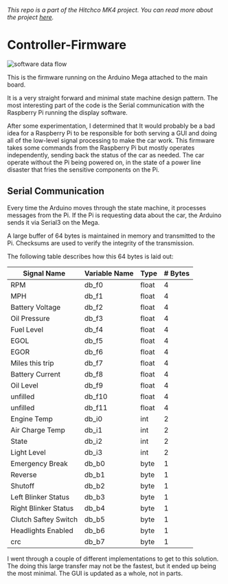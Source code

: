 _This repo is a part of the Hitchco MK4 project. You can read more about the project [here](http://www.esologic.com/hitchco-mk4/)._

# Controller-Firmware

![software data flow](https://user-images.githubusercontent.com/3516293/39070220-7587746e-44b0-11e8-97f2-8d20e8ba16bc.png)

This is the firmware running on the Arduino Mega attached to the main board. 

It is a very straight forward and minimal state machine design pattern. The most interesting part of the code is the Serial communication with the Raspberry Pi running the display software. 

After some experimentation, I determined that It would probably be a bad idea for a Raspberry Pi to be responsible for both serving a GUI and doing all of the low-level signal processing to make the car work. This firmware takes some commands from the Raspberry Pi but mostly operates independently, sending back the status of the car as needed. The car operate without the Pi being powered on, in the state of a power line disaster that fries the sensitive components on the Pi. 

## Serial Communication

Every time the Arduino moves through the state machine, it processes messages from the Pi. If the Pi is requesting data about the car, the Arduino sends it via Serial3 on the Mega.

A large buffer of 64 bytes is maintained in memory and transmitted to the Pi. Checksums are used to verify the integrity of the transmission.

The following table describes how this 64 bytes is laid out:

|  **Signal Name** | **Variable Name** | **Type** | **# Bytes** |
|  ------ | ------ | ------ | ------ |
|  RPM | db_f0 | float | 4 |
|  MPH | db_f1 | float | 4 |
|  Battery Voltage | db_f2 | float  | 4 |
|  Oil Pressure | db_f3 | float | 4 |
|  Fuel Level | db_f4 | float | 4 |
|  EGOL | db_f5 | float | 4 |
|  EGOR | db_f6 | float | 4 |
|  Miles this trip | db_f7 | float | 4 |
|  Battery Current | db_f8 | float | 4 |
|  Oil Level | db_f9 | float | 4 |
|  unfilled | db_f10 | float | 4 |
|  unfilled | db_f11 | float | 4 |
|  Engine Temp | db_i0 | int | 2 |
|  Air Charge Temp | db_i1 | int | 2 |
|  State | db_i2 | int | 2 |
|  Light Level | db_i3 | int | 2 |
|  Emergency Break | db_b0 | byte | 1 |
|  Reverse | db_b1 | byte | 1 |
|  Shutoff | db_b2 | byte | 1 |
|  Left Blinker Status | db_b3 | byte | 1 |
|  Right Blinker Status | db_b4 | byte | 1 |
|  Clutch Saftey Switch | db_b5 | byte | 1 |
|  Headlights Enabled | db_b6 | byte | 1 |
|  crc | db_b7 | byte | 1 |

I went through a couple of different implementations to get to this solution. The doing this large transfer may not be the fastest, but it ended up being the most minimal. The GUI is updated as a whole, not in parts.